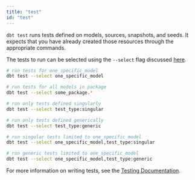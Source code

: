 ```yaml
---
title: "test"
id: "test"
---
```


`dbt test` runs tests defined on models, sources, snapshots, and seeds. It expects that you have already created those resources through the appropriate commands.

The tests to run can be selected using the `--select` flag discussed [here](node-selection/syntax).

```bash
# run tests for one_specific_model
dbt test --select one_specific_model

# run tests for all models in package
dbt test --select some_package.*

# run only tests defined singularly
dbt test --select test_type:singular

# run only tests defined generically
dbt test --select test_type:generic

# run singular tests limited to one_specific_model
dbt test --select one_specific_model,test_type:singular

# run generic tests limited to one_specific_model
dbt test --select one_specific_model,test_type:generic
```

For more information on writing tests, see the [Testing Documentation](building-a-dbt-project/tests).
